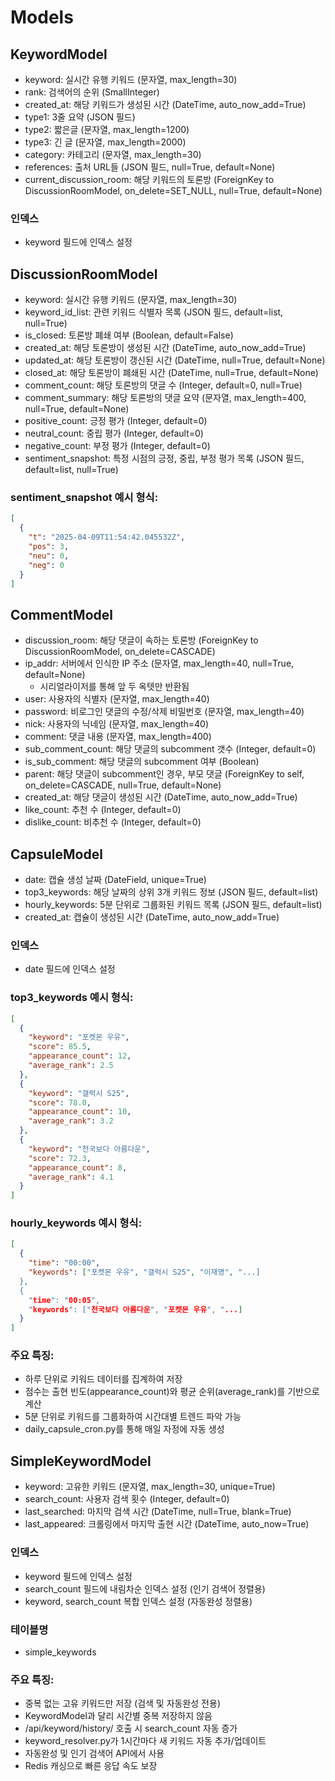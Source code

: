 # Models
## KeywordModel
- keyword: 실시간 유행 키워드 (문자열, max_length=30)
- rank: 검색어의 순위 (SmallInteger)
- created_at: 해당 키워드가 생성된 시간 (DateTime, auto_now_add=True)
- type1: 3줄 요약 (JSON 필드)
- type2: 짧은글 (문자열, max_length=1200)
- type3: 긴 글 (문자열, max_length=2000)
- category: 카테고리 (문자열, max_length=30)
- references: 출처 URL들 (JSON 필드, null=True, default=None)
- current_discussion_room: 해당 키워드의 토론방 (ForeignKey to DiscussionRoomModel, on_delete=SET_NULL, null=True, default=None)

### 인덱스
- keyword 필드에 인덱스 설정

## DiscussionRoomModel
- keyword: 실시간 유행 키워드 (문자열, max_length=30)
- keyword_id_list: 관련 키워드 식별자 목록 (JSON 필드, default=list, null=True)
- is_closed: 토론방 폐쇄 여부 (Boolean, default=False)
- created_at: 해당 토론방이 생성된 시간 (DateTime, auto_now_add=True) 
- updated_at: 해당 토론방이 갱신된 시간 (DateTime, null=True, default=None) 
- closed_at: 해당 토론방이 폐쇄된 시간 (DateTime, null=True, default=None) 
- comment_count: 해당 토론방의 댓글 수 (Integer, default=0, null=True)
- comment_summary: 해당 토론방의 댓글 요약 (문자열, max_length=400, null=True, default=None)
- positive_count: 긍정 평가 (Integer, default=0)
- neutral_count: 중립 평가 (Integer, default=0)
- negative_count: 부정 평가 (Integer, default=0)
- sentiment_snapshot: 특정 시점의 긍정, 중립, 부정 평가 목록 (JSON 필드, default=list, null=True)
### sentiment_snapshot 예시 형식:
```json
[
  {
    "t": "2025-04-09T11:54:42.045532Z", 
    "pos": 3,
    "neu": 0,
    "neg": 0
  } 
]
```

## CommentModel
- discussion_room: 해당 댓글이 속하는 토론방 (ForeignKey to DiscussionRoomModel, on_delete=CASCADE)
- ip_addr: 서버에서 인식한 IP 주소 (문자열, max_length=40, null=True, default=None)
  - 시리얼라이저를 통해 앞 두 옥텟만 반환됨
- user: 사용자의 식별자 (문자열, max_length=40)
- password: 비로그인 댓글의 수정/삭제 비밀번호 (문자열, max_length=40)
- nick: 사용자의 닉네임 (문자열, max_length=40)
- comment: 댓글 내용 (문자열, max_length=400)
- sub_comment_count: 해당 댓글의 subcomment 갯수 (Integer, default=0)
- is_sub_comment: 해당 댓글의 subcomment 여부 (Boolean)
- parent: 해당 댓글이 subcomment인 경우, 부모 댓글 (ForeignKey to self, on_delete=CASCADE, null=True, default=None)
- created_at: 해당 댓글이 생성된 시간 (DateTime, auto_now_add=True)
- like_count: 추천 수 (Integer, default=0)
- dislike_count: 비추천 수 (Integer, default=0)

## CapsuleModel
- date: 캡슐 생성 날짜 (DateField, unique=True)
- top3_keywords: 해당 날짜의 상위 3개 키워드 정보 (JSON 필드, default=list)
- hourly_keywords: 5분 단위로 그룹화된 키워드 목록 (JSON 필드, default=list)
- created_at: 캡슐이 생성된 시간 (DateTime, auto_now_add=True)

### 인덱스
- date 필드에 인덱스 설정

### top3_keywords 예시 형식:
```json
[
  {
    "keyword": "포켓몬 우유",
    "score": 85.5,
    "appearance_count": 12,
    "average_rank": 2.5
  },
  {
    "keyword": "갤럭시 S25",
    "score": 78.0,
    "appearance_count": 10,
    "average_rank": 3.2
  },
  {
    "keyword": "천국보다 아름다운",
    "score": 72.3,
    "appearance_count": 8,
    "average_rank": 4.1
  }
]
```

### hourly_keywords 예시 형식:
```json
[
  {
    "time": "00:00",
    "keywords": ["포켓몬 우유", "갤럭시 S25", "이재명", "...]
  },
  {
    "time": "00:05",
    "keywords": ["천국보다 아름다운", "포켓몬 우유", "...]
  }
]
```

### 주요 특징:
- 하루 단위로 키워드 데이터를 집계하여 저장
- 점수는 출현 빈도(appearance_count)와 평균 순위(average_rank)를 기반으로 계산
- 5분 단위로 키워드를 그룹화하여 시간대별 트렌드 파악 가능
- daily_capsule_cron.py를 통해 매일 자정에 자동 생성

## SimpleKeywordModel
- keyword: 고유한 키워드 (문자열, max_length=30, unique=True)
- search_count: 사용자 검색 횟수 (Integer, default=0)
- last_searched: 마지막 검색 시간 (DateTime, null=True, blank=True)
- last_appeared: 크롤링에서 마지막 출현 시간 (DateTime, auto_now=True)

### 인덱스
- keyword 필드에 인덱스 설정
- search_count 필드에 내림차순 인덱스 설정 (인기 검색어 정렬용)
- keyword, search_count 복합 인덱스 설정 (자동완성 정렬용)

### 테이블명
- simple_keywords

### 주요 특징:
- 중복 없는 고유 키워드만 저장 (검색 및 자동완성 전용)
- KeywordModel과 달리 시간별 중복 저장하지 않음
- /api/keyword/history/ 호출 시 search_count 자동 증가
- keyword_resolver.py가 1시간마다 새 키워드 자동 추가/업데이트
- 자동완성 및 인기 검색어 API에서 사용
- Redis 캐싱으로 빠른 응답 속도 보장